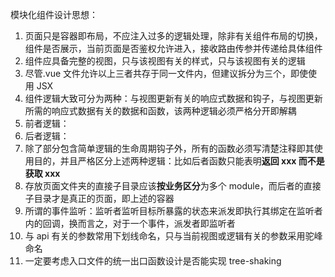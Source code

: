 模块化组件设计思想：

1. 页面只是容器即布局，不应注入过多的逻辑处理，除非有关组件布局的切换，组件是否展示，当前页面是否鉴权允许进入，接收路由传参并传递给具体组件
2. 组件应具备完整的视图，只与该视图有关的样式，只与该视图有关的逻辑
3. 尽管.vue 文件允许以上三者共存于同一文件内，但建议拆分为三个，即使使用 JSX
4. 组件逻辑大致可分为两种：与视图更新有关的响应式数据和钩子，与视图更新所需的响应式数据有关的数据和函数，该两种逻辑必须严格分开即解耦
5. 前者逻辑：
6. 后者逻辑：
7. 除了部分包含简单逻辑的生命周期钩子外，所有的函数必须写清楚注释即其使用目的，并且严格区分上述两种逻辑：比如后者函数只能表明**返回 xxx **而不是**获取 xxx**
8. 存放页面文件夹的直接子目录应该**按业务区分**为多个 module，而后者的直接子目录才是真正的页面，即上述的容器
9. 所谓的事件监听：监听者监听目标所暴露的状态来派发即执行其绑定在监听者内的回调，换而言之，对于一个事件，派发者即监听者
10. 与 api 有关的参数常用下划线命名，只与当前视图或逻辑有关的参数采用驼峰命名
11. 一定要考虑入口文件的统一出口函数设计是否能实现 tree-shaking
